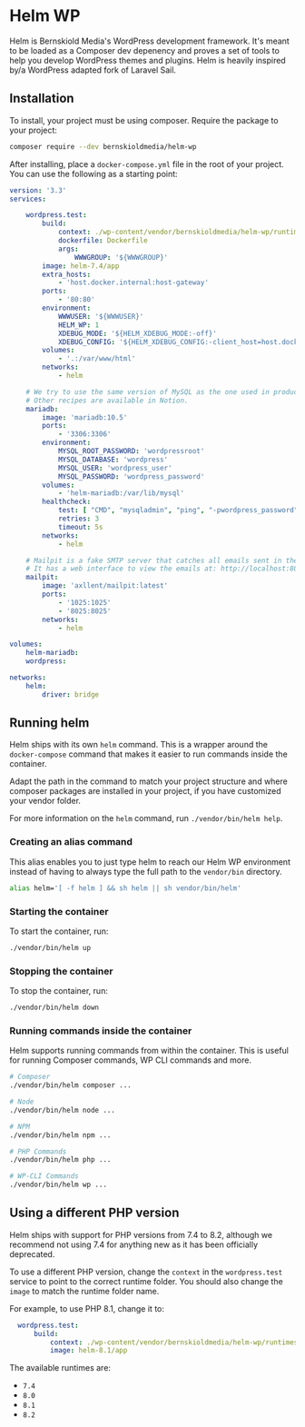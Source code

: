 # Helm WP

Helm is Bernskiold Media's WordPress development framework. It's meant to be loaded as a Composer dev depenency and
proves a set of tools to help you develop WordPress themes and plugins. Helm is heavily inspired by/a WordPress adapted fork of Laravel Sail.

## Installation

To install, your project must be using composer. Require the package to your project:

```bash
composer require --dev bernskioldmedia/helm-wp
```

After installing, place a `docker-compose.yml` file in the root of your project. You can use the following as a starting
point:

```yaml
version: '3.3'
services:

    wordpress.test:
        build:
            context: ./wp-content/vendor/bernskioldmedia/helm-wp/runtimes/8.1
            dockerfile: Dockerfile
            args:
                WWWGROUP: '${WWWGROUP}'
        image: helm-7.4/app
        extra_hosts:
            - 'host.docker.internal:host-gateway'
        ports:
            - '80:80'
        environment:
            WWWUSER: '${WWWUSER}'
            HELM_WP: 1
            XDEBUG_MODE: '${HELM_XDEBUG_MODE:-off}'
            XDEBUG_CONFIG: '${HELM_XDEBUG_CONFIG:-client_host=host.docker.internal}'
        volumes:
            - '.:/var/www/html'
        networks:
            - helm

    # We try to use the same version of MySQL as the one used in production.
    # Other recipes are available in Notion.
    mariadb:
        image: 'mariadb:10.5'
        ports:
            - '3306:3306'
        environment:
            MYSQL_ROOT_PASSWORD: 'wordpressroot'
            MYSQL_DATABASE: 'wordpress'
            MYSQL_USER: 'wordpress_user'
            MYSQL_PASSWORD: 'wordpress_password'
        volumes:
            - 'helm-mariadb:/var/lib/mysql'
        healthcheck:
            test: [ "CMD", "mysqladmin", "ping", "-pwordpress_password" ]
            retries: 3
            timeout: 5s
        networks:
            - helm

    # Mailpit is a fake SMTP server that catches all emails sent in the application.
    # It has a web interface to view the emails at: http://localhost:8025/
    mailpit:
        image: 'axllent/mailpit:latest'
        ports:
            - '1025:1025'
            - '8025:8025'
        networks:
            - helm

volumes:
    helm-mariadb:
    wordpress:

networks:
    helm:
        driver: bridge
```

## Running helm

Helm ships with its own `helm` command. This is a wrapper around the `docker-compose` command that makes it easier to
run commands inside the container.

Adapt the path in the command to match your project structure and where composer packages are installed in your project,
if you have customized your vendor folder.

For more information on the `helm` command, run `./vendor/bin/helm help`.

### Creating an alias command
This alias enables you to just type helm to reach our Helm WP environment instead of having to always type the full path to the `vendor/bin` directory.

```bash
alias helm='[ -f helm ] && sh helm || sh vendor/bin/helm'
```

### Starting the container

To start the container, run:

```bash
./vendor/bin/helm up
```

### Stopping the container

To stop the container, run:

```bash
./vendor/bin/helm down
```

### Running commands inside the container

Helm supports running commands from within the container. This is useful for running Composer commands, WP CLI commands
and more.

```bash
# Composer
./vendor/bin/helm composer ...

# Node
./vendor/bin/helm node ...

# NPM
./vendor/bin/helm npm ...

# PHP Commands
./vendor/bin/helm php ...

# WP-CLI Commands
./vendor/bin/helm wp ...

```

## Using a different PHP version

Helm ships with support for PHP versions from 7.4 to 8.2, although we recommend not using 7.4 for anything new as it has
been officially deprecated.

To use a different PHP version, change the `context` in the `wordpress.test` service to point to the correct runtime
folder. You should also change the `image` to match the runtime folder name.

For example, to use PHP 8.1, change it to:

```yaml
  wordpress.test:
      build:
          context: ./wp-content/vendor/bernskioldmedia/helm-wp/runtimes/8.1
          image: helm-8.1/app
```

The available runtimes are:

- `7.4`
- `8.0`
- `8.1`
- `8.2`

